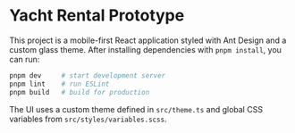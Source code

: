 # Yacht Rental Prototype

This project is a mobile-first React application styled with Ant Design and a custom glass theme. After installing dependencies with `pnpm install`, you can run:

```bash
pnpm dev     # start development server
pnpm lint    # run ESLint
pnpm build   # build for production
```

The UI uses a custom theme defined in `src/theme.ts` and global CSS variables from `src/styles/variables.scss`.
